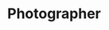 ---
pid: LLP86
title: Photographer
location_transcription: 
zipcode: '19120'
outside_phl: 
neighborhood: Logan,Olney
age: '12'
age_range: 6-13
instagram: 
image_file_name: LLP_86.jpg
proposal_transcription: Statue of photographer
topic: Art,Unknown
topic_summary: 0, 0
type: Sculpture Statue
keywords_other: 
credit: 
image_labels: 
twitter: 
facebook: 
permalink: "/monuments/llp86/"
layout: item-page
---